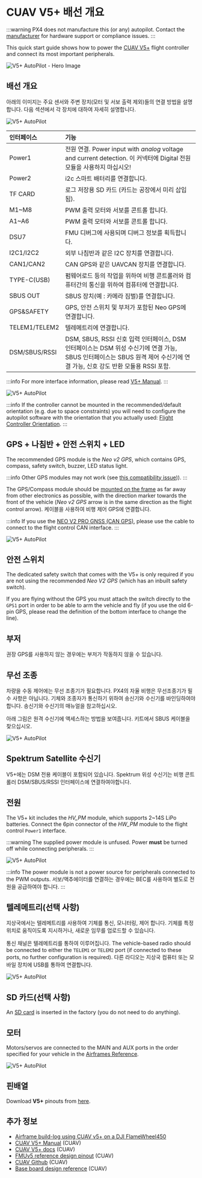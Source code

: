 # CUAV V5+ 배선 개요

:::warning
PX4 does not manufacture this (or any) autopilot.
Contact the [manufacturer](https://store.cuav.net/) for hardware support or compliance issues.
:::

This quick start guide shows how to power the [CUAV V5+](../flight_controller/cuav_v5_plus.md) flight controller and connect its most important peripherals.

![V5+ AutoPilot - Hero Image](../../assets/flight_controller/cuav_v5_plus/v5+_01.png)

## 배선 개요

아래의 이미지는 주요 센서와 주변 장치(모터 및 서보 출력 제외)들의 연결 방법을 설명합니다.
다음 섹션에서 각 장치에 대하여 자세히 설명합니다.

![V5+ AutoPilot](../../assets/flight_controller/cuav_v5_plus/connection/v5+_quickstart_01.png)

| 인터페이스                              | 기능                                                                                                                                  |
| :--------------------------------- | :---------------------------------------------------------------------------------------------------------------------------------- |
| Power1                             | 전원 연결. Power input with _analog_ voltage and current detection. 이 커넥터에 Digital 전원모듈을 사용하지 마십시오!     |
| Power2                             | i2c 스마트 배터리를 연결합니다.                                                                                                 |
| TF CARD                            | 로그 저장용 SD 카드 (카드는 공장에서 미리 삽입됨).                                                                  |
| M1~M8              | PWM 출력 모터와 서보를 콘트롤 합니다.                                                                                             |
| A1~A6              | PWM 출력 모터와 서보를 콘트롤 합니다.                                                                                             |
| DSU7                               | FMU 디버그에 사용되며 디버그 정보를 획득합니다.                                                                                        |
| I2C1/I2C2                          | 외부 나침반과 같은 I2C 장치를 연결합니다.                                                                                           |
| CAN1/CAN2                          | CAN GPS와 같은 UAVCAN 장치를 연결합니다.                                                                                       |
| TYPE-C\(USB\) | 펌웨어로드 등의 작업을 위하여 비행 콘트롤러와 컴퓨터간의 통신을 위하여 컴퓨터에 연결합니다.                                                                 |
| SBUS OUT                           | SBUS 장치(예 : 카메라 짐벌)를 연결합니다.                                                      |
| GPS&SAFETY     | GPS, 안전 스위치 및 부저가 포함된 Neo GPS에 연결합니다.                                                                               |
| TELEM1/TELEM2                      | 텔레메트리에 연결합니다.                                                                                                       |
| DSM/SBUS/RSSI                      | DSM, SBUS, RSSI 신호 입력 인터페이스, DSM 인터페이스는 DSM 위성 수신기에 연결 가능, SBUS 인터페이스는 SBUS 원격 제어 수신기에 연결 가능, 신호 강도 반환 모듈용 RSSI 포함. |

:::info
For more interface information, please read [V5+ Manual](http://manual.cuav.net/V5-Plus.pdf).
:::

![V5+ AutoPilot](../../assets/flight_controller/cuav_v5_plus/connection/v5+_quickstart_02.png)

:::info
If the controller cannot be mounted in the recommended/default orientation (e.g. due to space constraints) you will need to configure the autopilot software with the orientation that you actually used: [Flight Controller Orientation](../gps_compass/rtk_gps.md).
:::

## GPS + 나침반 + 안전 스위치 + LED

The recommended GPS module is the _Neo v2 GPS_, which contains GPS, compass, safety switch, buzzer, LED status light.

:::info
Other GPS modules may not work (see [this compatibility issue](../flight_controller/cuav_v5_nano.md#compatibility_gps)\)).
:::

The GPS/Compass module should be [mounted on the frame](../assembly/mount_gps_compass.md) as far away from other electronics as possible, with the direction marker towards the front of the vehicle (_Neo v2 GPS_ arrow is in the same direction as the flight control arrow).
케이블을 사용하여 비행 제어 GPS에 연결합니다.

:::info
If you use the [NEO V2 PRO GNSS (CAN GPS)](https://doc.cuav.net/gps/neo-series-gnss/en/neo-v2-pro.html), please use the cable to connect to the flight control CAN interface.
:::

![V5+ AutoPilot](../../assets/flight_controller/cuav_v5_plus/connection/v5+_quickstart_03.png)

## 안전 스위치

The dedicated safety switch that comes with the V5+ is only required if you are not using the recommended _Neo V2 GPS_ (which has an inbuilt safety switch).

If you are flying without the GPS you must attach the switch directly to the `GPS1` port in order to be able to arm the vehicle and fly (if you use the old 6-pin GPS, please read the definition of the bottom interface to change the line).

## 부저

권장 GPS를 사용하지 않는 경우에는 부저가 작동하지 않을 수 있습니다.

## 무선 조종

차량을 수동 제어에는 무선 조종기가 필요합니다.
PX4의 자율 비행은 무선조종기가 필수 사항은 아닙니다.
기체와 조종자가 통신하기 위하여 송신기와 수신기를 바인딩하여야 합니다.
송신기와 수신기의 매뉴얼을 참고하십시오.

아래 그림은 원격 수신기에 액세스하는 방법을 보여줍니다.
키트에서 SBUS 케이블을 찾으십시오.

![V5+ AutoPilot](../../assets/flight_controller/cuav_v5_plus/connection/v5+_quickstart_04.png)

## Spektrum Satellite 수신기

V5+에는 DSM 전용 케이블이 포함되어 있습니다.
Spektrum 위성 수신기는 비행 콘트롤러 DSM/SBUS/RSSI 인터페이스에 연결하여야합니다.

## 전원

The V5+ kit includes the _HV_PM_ module, which supports 2~14S LiPo batteries.
Connect the 6pin connector of the _HW_PM_ module to the flight control `Power1` interface.

:::warning
The supplied power module is unfused.
Power **must** be turned off while connecting peripherals.
:::

![V5+ AutoPilot](../../assets/flight_controller/cuav_v5_plus/connection/v5+_quickstart_01.png)

:::info
The power module is not a power source for peripherals connected to the PWM outputs.
서보/액추에이터를 연결하는 경우에는 BEC를 사용하여 별도로 전원을 공급하여야 합니다.
:::

## 텔레메트리(선택 사항)

지상국에서는 텔레메트리를 사용하여 기체를 통신, 모니터링, 제어 합니다.
기체를 특정 위치로 움직이도록 지시하거나, 새로운 임무를 업로드할 수 있습니다.

통신 채널은 텔레메트리를 통하여 이루어집니다.
The vehicle-based radio should be connected to either the `TELEM1` or `TELEM2` port (if connected to these ports, no further configuration is required).
다른 라디오는 지상국 컴퓨터 또는 모바일 장치에 USB를 통하여 연결합니다.

![V5+ AutoPilot](../../assets/flight_controller/cuav_v5_plus/connection/v5+_quickstart_06.png)

<a id="sd_card"></a>

## SD 카드(선택 사항)

An [SD card](../getting_started/px4_basic_concepts.md#sd-cards-removable-memory) is inserted in the factory (you do not need to do anything).

## 모터

Motors/servos are connected to the MAIN and AUX ports in the order specified for your vehicle in the [Airframes Reference](../airframes/airframe_reference.md).

![V5+ AutoPilot](../../assets/flight_controller/cuav_v5_plus/connection/v5+_quickstart_07.png)

## 핀배열

Download **V5+** pinouts from [here](http://manual.cuav.net/V5-Plus.pdf).

## 추가 정보

- [Airframe build-log using CUAV v5+ on a DJI FlameWheel450](../frames_multicopter/dji_f450_cuav_5plus.md)
- [CUAV V5+ Manual](http://manual.cuav.net/V5-Plus.pdf) (CUAV)
- [CUAV V5+ docs](https://doc.cuav.net/controller/v5-autopilot/en/v5+.html) (CUAV)
- [FMUv5 reference design pinout](https://docs.google.com/spreadsheets/d/1-n0__BYDedQrc_2NHqBenG1DNepAgnHpSGglke-QQwY/edit#gid=912976165) (CUAV)
- [CUAV Github](https://github.com/cuav) (CUAV)
- [Base board design reference](https://github.com/cuav/hardware/tree/master/V5_Autopilot/V5%2B/V5%2BBASE) (CUAV)
